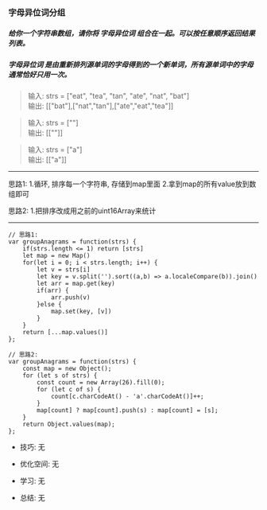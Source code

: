 
### 字母异位词分组

##### 给你一个字符串数组，请你将 字母异位词 组合在一起。可以按任意顺序返回结果列表。
##### 字母异位词 是由重新排列源单词的字母得到的一个新单词，所有源单词中的字母通常恰好只用一次。
      

> 输入: strs = ["eat", "tea", "tan", "ate", "nat", "bat"]  
  输出: [["bat"],["nat","tan"],["ate","eat","tea"]]  

> 输入: strs = [""]  
  输出: [[""]]  

> 输入: strs = ["a"]  
  输出: [["a"]]  

---

思路1: 
1.循环, 排序每一个字符串, 存储到map里面
2.拿到map的所有value放到数组即可

思路2:
1.把排序改成用之前的uint16Array来统计

---

```
// 思路1:
var groupAnagrams = function(strs) {
    if(strs.length <= 1) return [strs]
    let map = new Map()
    for(let i = 0; i < strs.length; i++) {
        let v = strs[i]
        let key = v.split('').sort((a,b) => a.localeCompare(b)).join()
        let arr = map.get(key)
        if(arr) {
            arr.push(v)
        }else {
            map.set(key, [v])
        }
    }
    return [...map.values()]
};

// 思路2:
var groupAnagrams = function(strs) {
    const map = new Object();
    for (let s of strs) {
        const count = new Array(26).fill(0);
        for (let c of s) {
            count[c.charCodeAt() - 'a'.charCodeAt()]++;
        }
        map[count] ? map[count].push(s) : map[count] = [s];
    }
    return Object.values(map);
};

```

* 技巧: 无 

* 优化空间: 无 

* 学习: 无

* 总结: 无
